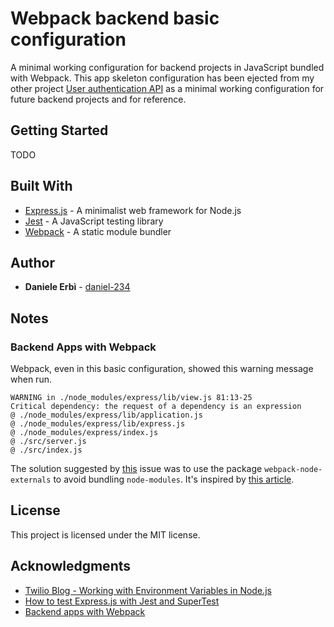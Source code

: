 # Webpack backend basic configuration

A minimal working configuration for backend projects in JavaScript bundled with Webpack.
This app skeleton configuration has been ejected from my other project [User authentication API](https://github.com/daniel-234/user-authentication-api) as a minimal working configuration for future backend projects and for reference. 

## Getting Started

TODO

## Built With

- [Express.js](https://expressjs.com/) - A minimalist web framework for Node.js
- [Jest](https://jestjs.io/en/) - A JavaScript testing library
- [Webpack](https://webpack.js.org/) - A static module bundler

## Author

- **Daniele Erbì** - [daniel-234](https://github.com/daniel-234)

## Notes

### Backend Apps with Webpack
Webpack, even in this basic configuration, showed this warning message when run.
```
WARNING in ./node_modules/express/lib/view.js 81:13-25
Critical dependency: the request of a dependency is an expression
@ ./node_modules/express/lib/application.js
@ ./node_modules/express/lib/express.js
@ ./node_modules/express/index.js
@ ./src/server.js
@ ./src/index.js
```
The solution suggested by [this](https://github.com/webpack/webpack/issues/196) issue was to use the package `webpack-node-externals` to avoid bundling `node-modules`. 
It's inspired by [this article](https://jlongster.com/Backend-Apps-with-Webpack--Part-I).

## License

This project is licensed under the MIT license.

## Acknowledgments

- [Twilio Blog - Working with Environment Variables in Node.js](https://www.twilio.com/blog/2017/08/working-with-environment-variables-in-node-js.html)
- [How to test Express.js with Jest and SuperTest](http://www.albertgao.xyz/2017/05/24/how-to-test-expressjs-with-jest-and-supertest/)
- [Backend apps with Webpack](https://jlongster.com/Backend-Apps-with-Webpack--Part-I)